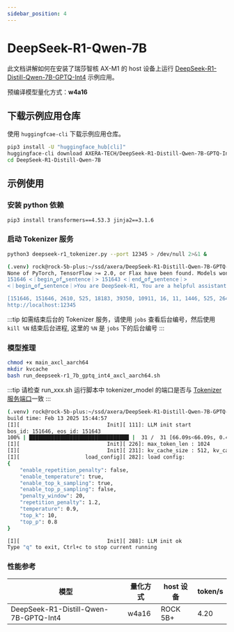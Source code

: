 ```yaml
---
sidebar_position: 4
---
```


# DeepSeek-R1-Qwen-7B

此文档讲解如何在安装了瑞莎智核 AX-M1 的 host 设备上运行 [DeepSeek-R1-Distill-Qwen-7B-GPTQ-Int4](https://huggingface.co/deepseek-ai/DeepSeek-R1-Distill-Qwen-7B) 示例应用。

预编译模型量化方式：**w4a16**

## 下载示例应用仓库

使用 `huggingfcae-cli` 下载示例应用仓库。

<NewCodeBlock tip="Host" type="Device">

```bash
pip3 install -U "huggingface_hub[cli]"
huggingface-cli download AXERA-TECH/DeepSeek-R1-Distill-Qwen-7B-GPTQ-Int4 --local-dir ./DeepSeek-R1-Distill-Qwen-7B-GPTQ-Int4
cd DeepSeek-R1-Distill-Qwen-7B
```

</NewCodeBlock>

## 示例使用

### 安装 python 依赖

<NewCodeBlock tip="Host" type="Device">

```bash
pip3 install transformers==4.53.3 jinja2==3.1.6
```

</NewCodeBlock>

### 启动 Tokenizer 服务

<NewCodeBlock tip="Host" type="Device">

```bash
python3 deepseek-r1_tokenizer.py --port 12345 > /dev/null 2>&1 &
```

</NewCodeBlock>

```bash
(.venv) rock@rock-5b-plus:~/ssd/axera/DeepSeek-R1-Distill-Qwen-7B-GPTQ-Int4$ python3 deepseek-r1_tokenizer.py
None of PyTorch, TensorFlow >= 2.0, or Flax have been found. Models won't be available and only tokenizers, configuration and file/data utilities can be used.
151646 <｜begin▁of▁sentence｜> 151643 <｜end▁of▁sentence｜>
<｜begin▁of▁sentence｜>You are DeepSeek-R1, You are a helpful assistant.<｜User｜>hello world<｜Assistant｜><think>

[151646, 151646, 2610, 525, 18183, 39350, 10911, 16, 11, 1446, 525, 264, 10950, 17847, 13, 151644, 14990, 1879, 151645, 151648, 198]
http://localhost:12345
```

:::tip
如需结束后台的 Tokenizer 服务，请使用 `jobs` 查看后台编号，然后使用 `kill %N` 结束后台进程, 这里的 `%N` 是 `jobs` 下的后台编号
:::

### 模型推理

<NewCodeBlock tip="Host" type="Device">

```bash
chmod +x main_axcl_aarch64
mkdir kvcache
bash run_deepseek-r1_7b_gptq_int4_axcl_aarch64.sh
```

</NewCodeBlock>

:::tip
请检查 run_xxx.sh 运行脚本中 tokenizer_model 的端口是否与 [Tokenizer 服务端口](#启动-tokenizer-服务)一致
:::

```bash
(.venv) rock@rock-5b-plus:~/ssd/axera/DeepSeek-R1-Distill-Qwen-7B-GPTQ-Int4$ bash run_deepseek-r1_7b_gptq_int4_axcl_aarch64.sh
build time: Feb 13 2025 15:44:57
[I][                            Init][ 111]: LLM init start
bos_id: 151646, eos_id: 151643
100% | ████████████████████████████████ |  31 /  31 [66.09s<66.09s, 0.47 count/s] init post axmodel okremain_cmm(-1 MB)
[I][                            Init][ 226]: max_token_len : 1024
[I][                            Init][ 231]: kv_cache_size : 512, kv_cache_num: 1024
[I][                     load_config][ 282]: load config:
{
    "enable_repetition_penalty": false,
    "enable_temperature": true,
    "enable_top_k_sampling": true,
    "enable_top_p_sampling": false,
    "penalty_window": 20,
    "repetition_penalty": 1.2,
    "temperature": 0.9,
    "top_k": 10,
    "top_p": 0.8
}

[I][                            Init][ 288]: LLM init ok
Type "q" to exit, Ctrl+c to stop current running
```

### 性能参考

| 模型                                  | 量化方式 | host 设备 | token/s |
| ------------------------------------- | -------- | --------- | ------- |
| DeepSeek-R1-Distill-Qwen-7B-GPTQ-Int4 | w4a16    | ROCK 5B+  | 4.20    |
